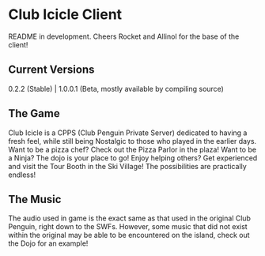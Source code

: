 # Club Icicle Client
README in development.
Cheers Rocket and Allinol for the base of the client!
## Current Versions
0.2.2 (Stable) | 1.0.0.1 (Beta, mostly available by compiling source)
## The Game
Club Icicle is a CPPS (Club Penguin Private Server) dedicated to having a fresh feel, while still being Nostalgic to those who played in the earlier days. Want to be a pizza chef? Check out the Pizza Parlor in the plaza! Want to be a Ninja? The dojo is your place to go! Enjoy helping others? Get experienced and visit the Tour Booth in the Ski Village! The possibilities are practically endless!
## The Music
The audio used in game is the exact same as that used in the original Club Penguin, right down to the SWFs. However, some music that did not exist within the original may be able to be encountered on the island, check out the Dojo for an example!
